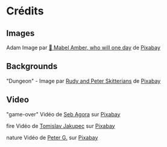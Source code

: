 # Crédits


## Images
Adam Image par <a href="https://pixabay.com/fr/users/mabelamber-1377835/?utm_source=link-attribution&utm_medium=referral&utm_campaign=image&utm_content=3556090">👀 Mabel Amber, who will one day</a> de <a href="https://pixabay.com/fr//?utm_source=link-attribution&utm_medium=referral&utm_campaign=image&utm_content=3556090">Pixabay</a>
## Backgrounds
"Dungeon" - Image par <a href="https://pixabay.com/fr/users/skitterphoto-324082/?utm_source=link-attribution&utm_medium=referral&utm_campaign=image&utm_content=4415517">Rudy and Peter Skitterians</a> de <a href="https://pixabay.com/fr//?utm_source=link-attribution&utm_medium=referral&utm_campaign=image&utm_content=4415517">Pixabay</a>

## Video
"game-over" Vidéo de <a href="https://pixabay.com/fr/users/seb_agora-13890949/?utm_source=link-attribution&utm_medium=referral&utm_campaign=video&utm_content=28993">Seb Agora</a> sur <a href="https://pixabay.com/fr//?utm_source=link-attribution&utm_medium=referral&utm_campaign=video&utm_content=28993">Pixabay</a>

fire Vidéo de <a href="https://pixabay.com/fr/users/tommyvideo-3092371/?utm_source=link-attribution&utm_medium=referral&utm_campaign=video&utm_content=55793">Tomislav Jakupec</a> sur <a href="https://pixabay.com/fr//?utm_source=link-attribution&utm_medium=referral&utm_campaign=video&utm_content=55793">Pixabay</a>

nature Vidéo de <a href="https://pixabay.com/fr/users/nightwolfone-10130026/?utm_source=link-attribution&utm_medium=referral&utm_campaign=video&utm_content=40671">Peter G.</a> sur <a href="https://pixabay.com/fr//?utm_source=link-attribution&utm_medium=referral&utm_campaign=video&utm_content=40671">Pixabay</a>